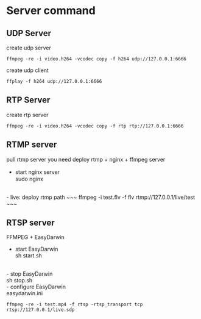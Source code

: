# Server command

## UDP Server
create udp server
~~~
ffmpeg -re -i video.h264 -vcodec copy -f h264 udp://127.0.0.1:6666
~~~

create udp client
~~~
ffplay -f h264 udp://127.0.0.1:6666
~~~

## RTP Server
create rtp server
~~~
ffmpeg -re -i video.h264 -vcodec copy -f rtp rtp://127.0.0.1:6666
~~~

## RTMP server
pull rtmp server
you need deploy rtmp + nginx + ffmpeg server
- start nginx server　<br>
sudo nginx
<br>
- live: deploy rtmp path
~~~
ffmpeg -i test.flv -f flv rtmp://127.0.0.1/live/test
~~~


## RTSP server
FFMPEG + EasyDarwin
- start EasyDarwin <br>
sh start.sh
<br>
- stop EasyDarwin <br>
sh stop.sh
<br>
- configure EasyDarwin <br>
easydarwin.ini

~~~
ffmpeg -re -i test.mp4 -f rtsp -rtsp_transport tcp rtsp://127.0.0.1/live.sdp
~~~
